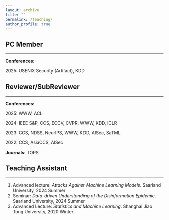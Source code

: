 ```yaml
---
layout: archive
title: ""
permalink: /teaching/
author_profile: true
---
```

## PC Member
---

**Conferences:** 

2025: USENIX Security (Artifact), KDD


## Reviewer/SubReviewer
---

**Conferences:** 

2025: WWW, ACL

2024: IEEE S&P, CCS, ECCV, CVPR, WWW, KDD, ICLR

2023: CCS, NDSS, NeurIPS, WWW, KDD, AISec, SaTML

2022: CCS, AsiaCCS, AISec

**Journals:** TOPS

## Teaching Assistant
---

1. Advanced lecture: _Attacks Against Machine Learning Models_. Saarland University, 2024 Summer
2. Seminar: _Data-driven Understanding of the Disinformation Epidemic_. Saarland University, 2024 Summer
3. Advanced Lecture: _Statistics and Machine Learning_. Shanghai Jiao Tong University, 2020 Winter
